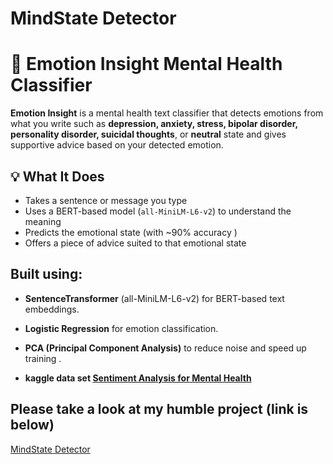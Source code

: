 # MindState Detector
# 🧠 Emotion Insight Mental Health Classifier

**Emotion Insight** is a mental health text classifier that detects emotions from what you write such as **depression, anxiety, stress, bipolar disorder, personality disorder, suicidal thoughts**, or **neutral** state
and gives supportive advice based on your detected emotion.

## 💡 What It Does

-  Takes a sentence or message you type
-  Uses a BERT-based model (`all-MiniLM-L6-v2`) to understand the meaning
-  Predicts the emotional state (with ~90% accuracy )
-  Offers a piece of advice suited to that emotional state

##  Built using:

- **SentenceTransformer** (all-MiniLM-L6-v2) for BERT-based text embeddings.

- **Logistic Regression** for emotion classification.

- **PCA (Principal Component Analysis)** to reduce noise and speed up training .

- **kaggle data set [Sentiment Analysis for Mental Health](https://www.kaggle.com/datasets/suchintikasarkar/sentiment-analysis-for-mental-health/data)**


## Please take a look at my humble project (link is below)
[MindState Detector](https://colab.research.google.com/drive/1VpeDLYQq2uRs13gFtstvvoAq5ZDQtQmZ?usp=sharing)
